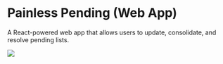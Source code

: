 # Painless Pending (Web App)
A React-powered web app that allows users to update, consolidate, and resolve pending lists.

![](https://i.imgur.com/nrCyYK2.gif)

